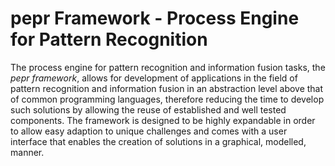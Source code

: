 pepr Framework - Process Engine for Pattern Recognition
=======================================================

The process engine for pattern recognition and information fusion tasks, the _pepr framework_, allows for development of applications in the field of pattern recognition and information fusion in an abstraction level above that of common programming languages, therefore reducing the time to develop such solutions by allowing the reuse of established and well tested components. The framework is designed to be highly expandable in order to allow easy adaption to unique challenges and comes with a user interface that enables the creation of solutions in a graphical, modelled, manner.